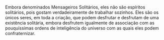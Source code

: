 ﻿Embora denominados Mensageiros Solitários, eles não são espíritos solitários, pois gostam verdadeiramente de trabalhar sozinhos. Eles são os únicos seres, em toda a criação, que podem desfrutar e desfrutam de uma existência solitária, embora desfrutem igualmente de associação com as pouquíssimas ordens de inteligência do universo com as quais eles podem confraternizar.